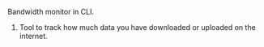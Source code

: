 Bandwidth monitor in CLI.

1. Tool to track how much data you have downloaded or uploaded on the internet.
